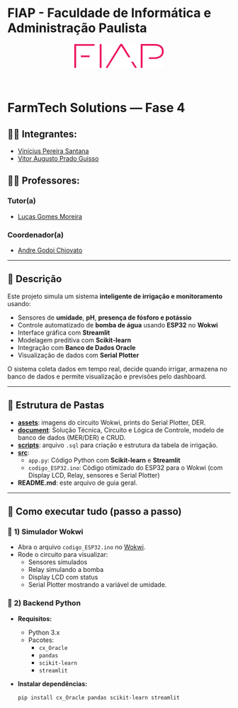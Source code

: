 # FIAP - Faculdade de Informática e Administração Paulista

<p align="center">
<a href="https://www.fiap.com.br/">
  <img src="assets/logo-fiap.png" alt="FIAP - Faculdade de Informática e Administração Paulista" border="0" width="40%" height="40%">
</a>
</p>

<br>

# FarmTech Solutions — Fase 4

## 👨‍🎓 Integrantes:
- [Vinícius Pereira Santana](https://www.linkedin.com/company/inova-fusca)
- [Vitor Augusto Prado Guisso](https://www.linkedin.com/company/inova-fusca)

## 👩‍🏫 Professores:
### Tutor(a)
- [Lucas Gomes Moreira](https://www.linkedin.com/company/inova-fusca)
### Coordenador(a)
- [Andre Godoi Chiovato](https://www.linkedin.com/company/inova-fusca)

---

## 📜 Descrição

Este projeto simula um sistema **inteligente de irrigação e monitoramento** usando:
- Sensores de **umidade**, **pH**, **presença de fósforo e potássio**
- Controle automatizado de **bomba de água** usando **ESP32** no **Wokwi**
- Interface gráfica com **Streamlit**
- Modelagem preditiva com **Scikit-learn**
- Integração com **Banco de Dados Oracle**
- Visualização de dados com **Serial Plotter**

O sistema coleta dados em tempo real, decide quando irrigar, armazena no banco de dados e permite visualização e previsões pelo dashboard.

---

## 📁 Estrutura de Pastas

- [**assets**](./assets): imagens do circuito Wokwi, prints do Serial Plotter, DER.
- [**document**](./document): Solução Técnica, Circuito e Lógica de Controle, modelo de banco de dados (MER/DER) e CRUD.
- [**scripts**](./scripts): arquivo `.sql` para criação e estrutura da tabela de irrigação.
- [**src**](./src):
  - `app.py`: Código Python com **Scikit-learn** e **Streamlit**
  - `codigo_ESP32.ino`: Código otimizado do ESP32 para o Wokwi (com Display LCD, Relay, sensores e Serial Plotter)
- **README.md**: este arquivo de guia geral.

---

## 🔧 Como executar tudo (passo a passo)

### 📌 **1) Simulador Wokwi**
- Abra o arquivo `codigo_ESP32.ino` no [Wokwi](https://wokwi.com/).
- Rode o circuito para visualizar:
  - Sensores simulados
  - Relay simulando a bomba
  - Display LCD com status
  - Serial Plotter mostrando a variável de umidade.

### 📌 **2) Backend Python**
- **Requisitos:**
  - Python 3.x
  - Pacotes:
    - `cx_Oracle`
    - `pandas`
    - `scikit-learn`
    - `streamlit`

- **Instalar dependências:**
  ```bash
  pip install cx_Oracle pandas scikit-learn streamlit
